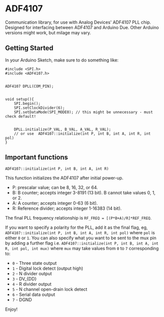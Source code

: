 # ADF4107

Communication library, for use with Analog Devices' ADF4107 PLL chip. Designed for interfacing between ADF4107 and Arduino Due. Other Arduino versions might work, but milage may vary.

## Getting Started

In your Arduino Sketch, make sure to do something like:


    #include <SPI.h>
    #include <ADF4107.h>
    
    
    ADF4107 DPLL(COM_PIN);
    
    
    void setup(){
        SPI.begin();
        SPI.setClockDivider(6);
        SPI.setDataMode(SPI_MODE0); // this might be unnecessary - must check default!
        
        
        DPLL.initialize(P_VAL, B_VAL, A_VAL, R_VAL);
        // or use  ADF4107::initialize(int P, int B, int A, int R, int pol)
    }
    

## Important functions

`ADF4107::initialize(int P, int B, int A, int R)`

This function initializes the ADF4107 after initial power-up. 

* P: prescalar value; can be 8, 16, 32, or 64.
* B: B counter; accepts integer 3-8191 (13 bit). B cannot take values 0, 1, or 2. 
* A: A counter; accepts integer 0-63 (6 bit).
* R: Reference divider; accepts integer 1-16383 (14 bit).

The final PLL frequency relationship is `RF_FREQ = [(P*B+A)/R]*REF_FREQ`.

If you want to specify a polarity for the PLL, add it as the final flag, eg, `ADF4107::initialize(int P, int B, int A, int R, int pol)` where `pol` is either `0` or `1`.
You can also specify what you want to be sent to the mux pin by adding a further flag i.e. `ADF4107::initialize(int P, int B, int A, int R, int pol, int mux)` where `mux` may take values from `0` to `7` corresponding to:

* `0` - Three state output
* `1` - Digital lock detect (output high)
* `2` - N divider output
* `3` - DV_{DD}
* `4` - R divider output
* `5` - N channel open-drain lock detect
* `6` - Serial data output
* `7` - DGND

Enjoy!
